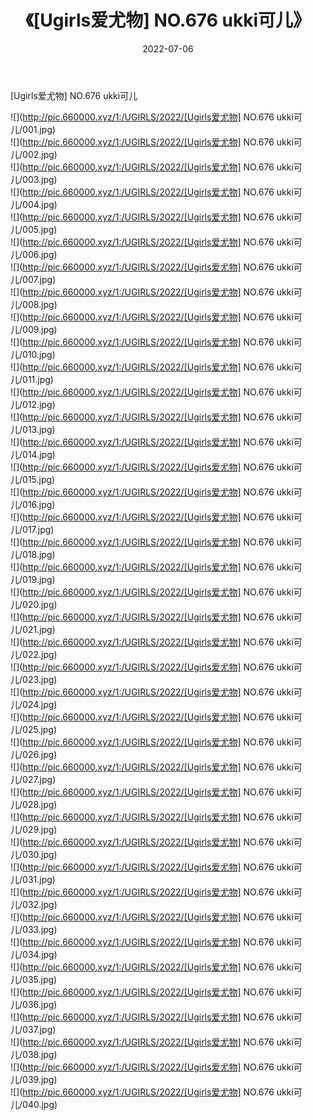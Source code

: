 ﻿---
layout: post
title:  《[Ugirls爱尤物] NO.676 ukki可儿》
date:   2022-07-06
img: http://pic.660000.xyz/1:/UGIRLS/2022/[Ugirls爱尤物] NO.676 ukki可儿/000.jpg
categories: [美女, 清纯, 唯美]
---

[Ugirls爱尤物] NO.676 ukki可儿

 ![](http://pic.660000.xyz/1:/UGIRLS/2022/[Ugirls爱尤物] NO.676 ukki可儿/001.jpg) <br>![](http://pic.660000.xyz/1:/UGIRLS/2022/[Ugirls爱尤物] NO.676 ukki可儿/002.jpg) <br>![](http://pic.660000.xyz/1:/UGIRLS/2022/[Ugirls爱尤物] NO.676 ukki可儿/003.jpg) <br>![](http://pic.660000.xyz/1:/UGIRLS/2022/[Ugirls爱尤物] NO.676 ukki可儿/004.jpg) <br>![](http://pic.660000.xyz/1:/UGIRLS/2022/[Ugirls爱尤物] NO.676 ukki可儿/005.jpg) <br>![](http://pic.660000.xyz/1:/UGIRLS/2022/[Ugirls爱尤物] NO.676 ukki可儿/006.jpg) <br>![](http://pic.660000.xyz/1:/UGIRLS/2022/[Ugirls爱尤物] NO.676 ukki可儿/007.jpg) <br>![](http://pic.660000.xyz/1:/UGIRLS/2022/[Ugirls爱尤物] NO.676 ukki可儿/008.jpg) <br>![](http://pic.660000.xyz/1:/UGIRLS/2022/[Ugirls爱尤物] NO.676 ukki可儿/009.jpg) <br>![](http://pic.660000.xyz/1:/UGIRLS/2022/[Ugirls爱尤物] NO.676 ukki可儿/010.jpg) <br>![](http://pic.660000.xyz/1:/UGIRLS/2022/[Ugirls爱尤物] NO.676 ukki可儿/011.jpg) <br>![](http://pic.660000.xyz/1:/UGIRLS/2022/[Ugirls爱尤物] NO.676 ukki可儿/012.jpg) <br>![](http://pic.660000.xyz/1:/UGIRLS/2022/[Ugirls爱尤物] NO.676 ukki可儿/013.jpg) <br>![](http://pic.660000.xyz/1:/UGIRLS/2022/[Ugirls爱尤物] NO.676 ukki可儿/014.jpg) <br>![](http://pic.660000.xyz/1:/UGIRLS/2022/[Ugirls爱尤物] NO.676 ukki可儿/015.jpg) <br>![](http://pic.660000.xyz/1:/UGIRLS/2022/[Ugirls爱尤物] NO.676 ukki可儿/016.jpg) <br>![](http://pic.660000.xyz/1:/UGIRLS/2022/[Ugirls爱尤物] NO.676 ukki可儿/017.jpg) <br>![](http://pic.660000.xyz/1:/UGIRLS/2022/[Ugirls爱尤物] NO.676 ukki可儿/018.jpg) <br>![](http://pic.660000.xyz/1:/UGIRLS/2022/[Ugirls爱尤物] NO.676 ukki可儿/019.jpg) <br>![](http://pic.660000.xyz/1:/UGIRLS/2022/[Ugirls爱尤物] NO.676 ukki可儿/020.jpg) <br>![](http://pic.660000.xyz/1:/UGIRLS/2022/[Ugirls爱尤物] NO.676 ukki可儿/021.jpg) <br>![](http://pic.660000.xyz/1:/UGIRLS/2022/[Ugirls爱尤物] NO.676 ukki可儿/022.jpg) <br>![](http://pic.660000.xyz/1:/UGIRLS/2022/[Ugirls爱尤物] NO.676 ukki可儿/023.jpg) <br>![](http://pic.660000.xyz/1:/UGIRLS/2022/[Ugirls爱尤物] NO.676 ukki可儿/024.jpg) <br>![](http://pic.660000.xyz/1:/UGIRLS/2022/[Ugirls爱尤物] NO.676 ukki可儿/025.jpg) <br>![](http://pic.660000.xyz/1:/UGIRLS/2022/[Ugirls爱尤物] NO.676 ukki可儿/026.jpg) <br>![](http://pic.660000.xyz/1:/UGIRLS/2022/[Ugirls爱尤物] NO.676 ukki可儿/027.jpg) <br>![](http://pic.660000.xyz/1:/UGIRLS/2022/[Ugirls爱尤物] NO.676 ukki可儿/028.jpg) <br>![](http://pic.660000.xyz/1:/UGIRLS/2022/[Ugirls爱尤物] NO.676 ukki可儿/029.jpg) <br>![](http://pic.660000.xyz/1:/UGIRLS/2022/[Ugirls爱尤物] NO.676 ukki可儿/030.jpg) <br>![](http://pic.660000.xyz/1:/UGIRLS/2022/[Ugirls爱尤物] NO.676 ukki可儿/031.jpg) <br>![](http://pic.660000.xyz/1:/UGIRLS/2022/[Ugirls爱尤物] NO.676 ukki可儿/032.jpg) <br>![](http://pic.660000.xyz/1:/UGIRLS/2022/[Ugirls爱尤物] NO.676 ukki可儿/033.jpg) <br>![](http://pic.660000.xyz/1:/UGIRLS/2022/[Ugirls爱尤物] NO.676 ukki可儿/034.jpg) <br>![](http://pic.660000.xyz/1:/UGIRLS/2022/[Ugirls爱尤物] NO.676 ukki可儿/035.jpg) <br>![](http://pic.660000.xyz/1:/UGIRLS/2022/[Ugirls爱尤物] NO.676 ukki可儿/036.jpg) <br>![](http://pic.660000.xyz/1:/UGIRLS/2022/[Ugirls爱尤物] NO.676 ukki可儿/037.jpg) <br>![](http://pic.660000.xyz/1:/UGIRLS/2022/[Ugirls爱尤物] NO.676 ukki可儿/038.jpg) <br>![](http://pic.660000.xyz/1:/UGIRLS/2022/[Ugirls爱尤物] NO.676 ukki可儿/039.jpg) <br>![](http://pic.660000.xyz/1:/UGIRLS/2022/[Ugirls爱尤物] NO.676 ukki可儿/040.jpg) <br>